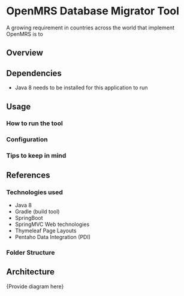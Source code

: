 # OpenMRS Database Migrator Tool

A growing requirement in countries across the world that implement OpenMRS is to 

## Overview

## Dependencies

* Java 8 needs to be installed for this application to run

## Usage

### How to run the tool

### Configuration

### Tips to keep in mind

## References

### Technologies used

* Java 8
* Gradle (build tool)
* SpringBoot
* SpringMVC Web technologies
* Thymeleaf Page Layouts
* Pentaho Data Integration (PDI)

### Folder Structure


## Architecture

{Provide diagram here}